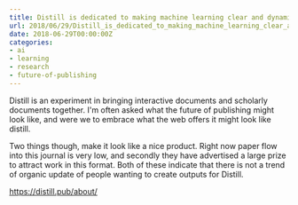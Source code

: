 ```yaml
---
title: Distill is dedicated to making machine learning clear and dynamic
url: 2018/06/29/Distill_is_dedicated_to_making_machine_learning_clear_and_dynamic/
date: 2018-06-29T00:00:00Z
categories:
- ai
- learning
- research
- future-of-publishing
---
```

Distill is an experiment in bringing interactive documents and scholarly documents together. I'm often asked what the future of publishing might look like, and were we to embrace what the web offers it might look like distill. 

Two things though, make it look like a nice product. Right now paper flow into this journal is very low, and secondly they have advertised a large prize to attract work in this format. Both of these indicate that there is not a trend of organic update of people wanting to create outputs for Distill. 

<a href=https://distill.pub/about/>https://distill.pub/about/</a>
